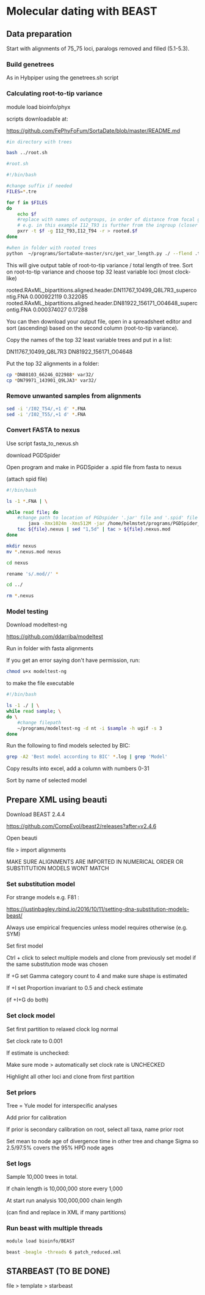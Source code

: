 # Molecular dating with BEAST

## Data preparation

Start with alignments of 75_75 loci, paralogs removed and filled (5.1-5.3).

### Build genetrees

As in Hybpiper using the genetrees.sh script

### Calculating root-to-tip variance

module load bioinfo/phyx

scripts downloadable at:

https://github.com/FePhyFoFum/SortaDate/blob/master/README.md

```bash
#in directory with trees

bash ../root.sh 
```

```bash
#root.sh

#!/bin/bash

#change suffix if needed
FILES=*.tre

for f in $FILES
do
	echo $f
	#replace with names of outgroups, in order of distance from focal group (-r)
	# e.g. in this example I12_T93 is further from the ingroup (closer to the root) than I12_T94
	pxrr -t $f -g I12_T93,I12_T94 -r > rooted.$f
done
```

```bash
#when in folder with rooted trees
python  ~/programs/SortaDate-master/src/get_var_length.py ./ --flend .tre --outf back_roottip.txt
```

This will give output table of root-to-tip variance / total length of tree. Sort on root-to-tip variance and choose top 32 least variable loci (most clock-like)

rooted.RAxML_bipartitions.aligned.header.DN11767_10499_Q8L7R3_supercontig.FNA	0.000922119	0.322085
rooted.RAxML_bipartitions.aligned.header.DN81922_156171_O04648_supercontig.FNA	0.000374027	0.17288

You can then download your output file, open in a spreadsheet editor and sort (ascending) based on the second column (root-to-tip variance).

Copy the names of the top 32 least variable trees and put in a list:

DN11767_10499_Q8L7R3
DN81922_156171_O04648

Put the top 32 alignments in a folder:

```bash
cp *DN80103_66246_O22988* var32/
cp *DN79971_143901_Q9LJA3* var32/
```

### Remove unwanted samples from alignments

```bash
sed -i '/I02_T54/,+1 d' *.FNA
sed -i '/I02_T55/,+1 d' *.FNA
```

### Convert FASTA to nexus

Use script fasta_to_nexus.sh

download PGDSpider

Open program and make in PGDSpider a .spid file from fasta to nexus 

(attach spid file)

```bash
#!/bin/bash

ls -1 *.FNA | \

while read file; do
	#change path to location of PGDspider '.jar' file and '.spid' file
		java -Xmx1024m -Xms512M -jar /home/helmstet/programs/PGDSpider_2.1.1.5/PGDSpider2-cli.jar -inputfile $file -outputfile ${file}.nexus -spid /home/helmstet/programs/PGDSpider_2.1.1.5/fasta_to_nexus.spid 
	tac ${file}.nexus | sed "1,5d" | tac > ${file}.nexus.mod
done

mkdir nexus
mv *.nexus.mod nexus

cd nexus

rename 's/.mod//' *

cd ../

rm *.nexus

```

### Model testing

Download modeltest-ng

https://github.com/ddarriba/modeltest

Run in folder with fasta alignments

If you get an error saying don't have permission, run:

```bash
chmod u+x modeltest-ng
```

to make the file executable

```bash
#!/bin/bash

ls -1 ./ | \
while read sample; \
do \
	#change filepath
	~/programs/modeltest-ng -d nt -i $sample -h ugif -s 3 
done
```
Run the following to find models selected by BIC:

```bash
grep -A2 'Best model according to BIC' *.log | grep 'Model' 
```

Copy results into excel, add a column with numbers 0-31

Sort by name of selected model


## Prepare XML using beauti

Download BEAST 2.4.4

https://github.com/CompEvol/beast2/releases?after=v2.4.6

Open beauti



file > import alignments

MAKE SURE ALIGNMENTS ARE IMPORTED IN NUMERICAL ORDER OR SUBSTITUTION MODELS WONT MATCH


### Set substitution model

For strange models e.g. F81 :

https://justinbagley.rbind.io/2016/10/11/setting-dna-substitution-models-beast/

Always use empirical frequencies unless model requires otherwise (e.g. SYM)

Set first model

Ctrl + click to select multiple models and clone from previously set model if the same substitution mode was chosen

If +G set Gamma category count to 4 and make sure shape is estimated

If +I set Proportion invariant to 0.5 and check estimate

(if +I+G do both)

### Set clock model

Set first partition to relaxed clock log normal 

Set clock rate to 0.001

If estimate is unchecked:

Make sure mode > automatically set clock rate is UNCHECKED

Highlight all other loci and clone from first partition

### Set priors

Tree = Yule model for interspecific analyses

Add prior for calibration

If prior is secondary calibration on root, select all taxa, name prior root

Set mean to node age of divergence time in other tree and change Sigma so 2.5/97.5% covers the 95% HPD node ages 

### Set logs

Sample 10,000 trees in total.

If chain length is 10,000,000 store every 1,000

At start run analysis 100,000,000 chain length

(can find and replace in XML if many partitions)

### Run beast with multiple threads

```bash
module load bioinfo/BEAST

beast -beagle -threads 6 patch_reduced.xml
```

## STARBEAST (TO BE DONE)

file > template > starbeast
